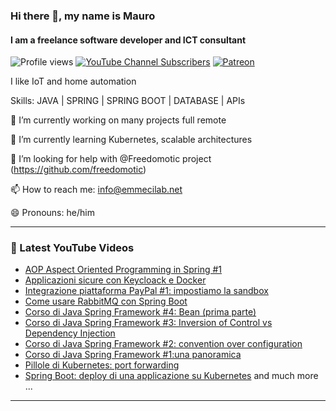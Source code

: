 ### Hi there 👋, my name is Mauro 
#### I am a freelance software developer and ICT consultant

![Profile views](https://gpvc.arturio.dev/mcicolella)
[![YouTube Channel Subscribers](https://img.shields.io/youtube/channel/subscribers/UCwTjA-PulR8QrL6C2tiBrDg?label=SUBSCRIBE-EmmeCiLab&style=plastic)](https://www.youtube.com/c/emmecilab?sub_confirmation=1)
[	![Patreon](https://img.shields.io/badge/Patreon-F96854?style=for-the-badge&logo=patreon&logoColor=white)](https://www.patreon.com/emmecilab)

I like IoT and home automation

Skills: JAVA | SPRING | SPRING BOOT | DATABASE | APIs

🔭 I’m currently working on many projects full remote

🌱 I’m currently learning Kubernetes, scalable architectures 

🤔 I’m looking for help with @Freedomotic project (https://github.com/freedomotic) 

📫 How to reach me: info@emmecilab.net 

😄 Pronouns: he/him 


---

### 🎥 Latest YouTube Videos

<!-- YOUTUBE:START -->

- [AOP Aspect Oriented Programming in Spring #1](https://youtu.be/8OKC3c6ryKg)
- [Applicazioni sicure con Keycloack e Docker](https://youtu.be/2_nnPboQd5w)
- [Integrazione piattaforma PayPal #1: impostiamo la sandbox](https://youtu.be/rmq14D10Gl0)
- [Come usare RabbitMQ con Spring Boot](https://youtu.be/09OPikwK05M)
- [Corso di Java Spring Framework #4: Bean (prima parte)](https://youtu.be/mxPUSiPiOLU)
- [Corso di Java Spring Framework #3: Inversion of Control vs Dependency Injection](https://youtu.be/jVzPUh_1mPo)
- [Corso di Java Spring Framework #2: convention over configuration](https://youtu.be/OeSgB4my-4U)
- [Corso di Java Spring Framework #1:una panoramica](https://youtu.be/_4QFC_LB9OQ)
- [Pillole di Kubernetes: port forwarding](https://youtu.be/uMt07_SgJu8)
- [Spring Boot: deploy di una applicazione su Kubernetes](https://youtu.be/OJULEgBJDW8)
and much more ...

<!-- YOUTUBE:END -->

---
  

